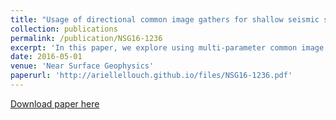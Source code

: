 ```yaml
---
title: "Usage of directional common image gathers for shallow seismic source localization"
collection: publications
permalink: /publication/NSG16-1236
excerpt: 'In this paper, we explore using multi-parameter common image gathers (MPCIGs) as a tool for event location. When both estimated event location and used velocity model are correct, the MPCIGs will have no residual moveout. We explore the usage of such gathers for a one-way migration, with unknown source location and origin time.'
date: 2016-05-01
venue: 'Near Surface Geophysics'
paperurl: 'http://ariellellouch.github.io/files/NSG16-1236.pdf'
---
```


[Download paper here](http://ariellellouch.github.io/files/NSG16-1236.pdf)
